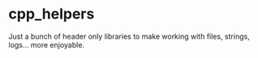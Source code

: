 # cpp_helpers
Just a bunch of header only libraries to make working with files, strings, logs... more enjoyable.
